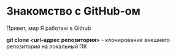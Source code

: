 # Знакомство с GitHub-ом 

Привет, мир
Я работаю в Github

**git clone <url-адрес репозитория>** - клонирование внешнего репозитория на  локальный ПК

